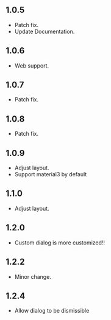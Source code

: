 ## 1.0.5

* Patch fix.
* Update Documentation.

## 1.0.6

* Web support.

## 1.0.7

* Patch fix.

## 1.0.8

* Patch fix.

## 1.0.9
* Adjust layout.
* Support material3 by default

## 1.1.0
* Adjust layout.

## 1.2.0
* Custom dialog is more customized!!

## 1.2.2
* Minor change.

## 1.2.4
* Allow dialog to be dismissible
